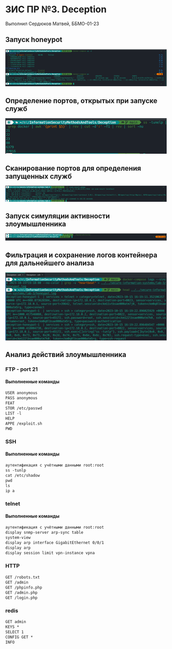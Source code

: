 # ЗИС ПР №3. Deception

Выполнил Сердюков Матвей, ББМО-01-23

## Запуск honeypot

![](screenshots/start-service.png)

## Определение портов, открытых при запуске служб

![](screenshots/open-ports.png)

## Сканирование портов для определения запущенных служб

![](screenshots/nmap-scan.png)

## Запуск симуляции активности злоумышленника

![](screenshots/run-hacker.png)

## Фильтрация и сохранение логов контейнера для дальнейшего анализа

![](screenshots/save-log.png)

## Анализ действий злоумышленника

### FTP - port 21

#### Выполненные команды

```
USER anonymous
PASS anonymous
FEAT
STOR /etc/passwd
LIST -l
HELP
APPE /exploit.sh
PWD
```

### SSH

#### Выполненные команды

```
аутентификация с учётными данными root:root
ss -tunlp
cat /etc/shadow
pwd
ls
ip a
```

### telnet

#### Выполненные команды

```
аутентификация с учётными данными root:root
display snmp-server arp-sync table
system-view
display arp interface GigabitEthernet 0/0/1
display arp
display session limit vpn-instance vpna
```

### HTTP

```
GET /robots.txt
GET /admin
GET /phpinfo.php
GET /admin.php
GET /login.php
```

### redis

```
GET admin
KEYS * 
SELECT 1
CONFIG GET *
INFO
```